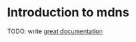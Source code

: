 # Introduction to mdns

TODO: write [great documentation](http://jacobian.org/writing/what-to-write/)
